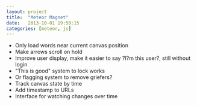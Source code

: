 ```yaml
---
layout: project
title:  "Meteor Magnet"
date:   2013-10-01 19:50:15
categories: [meteor, js]
---
```


* Only load words near current canvas position
* Make arrows scroll on hold
* Improve user display, make it easier to say ?I?m this user?, still without login
* "This is good" system to lock works
* Or flagging system to remove griefers?
* Track canvas state by time
* Add timestamp to URLs
* Interface for watching changes over time
